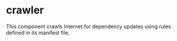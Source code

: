 crawler
=======

This component crawls Internet for dependency updates using rules defined
in its manifest file.

